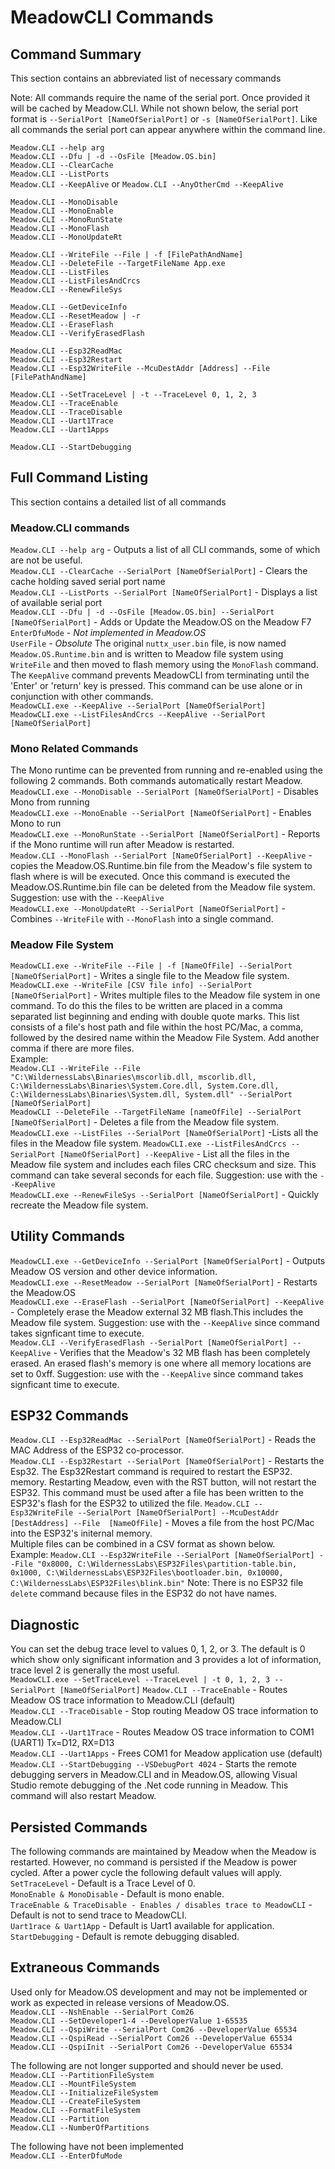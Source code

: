 # MeadowCLI Commands

## Command Summary

This section contains an abbreviated list of necessary commands

Note: All commands require the name of the serial port. Once provided it will be cached by Meadow.CLI. While not shown below, the serial port format is `--SerialPort [NameOfSerialPort]` or `-s [NameOfSerialPort]`. Like all commands the serial port can appear anywhere within the command line.  

`Meadow.CLI --help arg`  
`Meadow.CLI --Dfu | -d --OsFile [Meadow.OS.bin]`  
`Meadow.CLI --ClearCache`  
`Meadow.CLI --ListPorts`  
`Meadow.CLI --KeepAlive` or `Meadow.CLI --AnyOtherCmd --KeepAlive`  

`Meadow.CLI --MonoDisable`  
`Meadow.CLI --MonoEnable`  
`Meadow.CLI --MonoRunState`  
`Meadow.CLI --MonoFlash`  
`Meadow.CLI --MonoUpdateRt`

`Meadow.CLI --WriteFile --File | -f [FilePathAndName]`  
`Meadow.CLI --DeleteFile --TargetFileName App.exe`  
`Meadow.CLI --ListFiles`  
`Meadow.CLI --ListFilesAndCrcs`  
`Meadow.CLI --RenewFileSys`  

`Meadow.CLI --GetDeviceInfo`  
`Meadow.CLI --ResetMeadow | -r`  
`Meadow.CLI --EraseFlash`  
`Meadow.CLI --VerifyErasedFlash`  

`Meadow.CLI --Esp32ReadMac`  
`Meadow.CLI --Esp32Restart`  
`Meadow.CLI --Esp32WriteFile --McuDestAddr [Address] --File [FilePathAndName]`  

`Meadow.CLI --SetTraceLevel | -t --TraceLevel 0, 1, 2, 3`  
`Meadow.CLI --TraceEnable`  
`Meadow.CLI --TraceDisable`  
`Meadow.CLI --Uart1Trace`  
`Meadow.CLI --Uart1Apps`  

`Meadow.CLI --StartDebugging`  

## Full Command Listing

This section contains a detailed list of all commands

### Meadow.CLI commands

`Meadow.CLI --help arg` - Outputs a list of all CLI commands, some of which are not be useful.  
`Meadow.CLI --ClearCache --SerialPort [NameOfSerialPort]` - Clears the cache holding saved serial port name  
`Meadow.CLI --ListPorts --SerialPort [NameOfSerialPort]` - Displays a list of available serial port  
`Meadow.CLI --Dfu | -d --OsFile [Meadow.OS.bin] --SerialPort [NameOfSerialPort]` - Adds or Update the Meadow.OS on the Meadow F7  
`EnterDfuMode` - *Not implemented in Meadow.OS*  
`UserFile` - *Obsolute* The original `nuttx_user.bin` file, is now named `Meadow.OS.Runtime.bin` and is written to Meadow file system using `WriteFile` and then moved to flash memory using the `MonoFlash` command.  
The `KeepAlive` command prevents MeadowCLI from terminating until the 'Enter' or 'return' key is pressed. This command can be use alone or in conjunction with other commands.  
`MeadowCLI.exe --KeepAlive --SerialPort [NameOfSerialPort]`  
`MeadowCLI.exe --ListFilesAndCrcs --KeepAlive --SerialPort [NameOfSerialPort]`

### Mono Related Commands

The Mono runtime can be prevented from running and re-enabled using the following 2 commands. Both commands automatically restart Meadow.  
`MeadowCLI.exe --MonoDisable --SerialPort [NameOfSerialPort]` - Disables Mono from running  
`MeadowCLI.exe --MonoEnable --SerialPort [NameOfSerialPort]` - Enables Mono to run  
`MeadowCLI.exe --MonoRunState --SerialPort [NameOfSerialPort]` - Reports if the Mono runtime will run after Meadow is restarted.  
`Meadow.CLI --MonoFlash --SerialPort [NameOfSerialPort] --KeepAlive` - copies the Meadow.OS.Runtime.bin file from the Meadow's file system to flash where is will be executed. Once this command is executed the Meadow.OS.Runtime.bin file can be deleted from the Meadow file system. Suggestion: use with the `--KeepAlive`  
`MeadowCLI.exe --MonoUpdateRt --SerialPort [NameOfSerialPort]` - Combines `--WriteFile` with `--MonoFlash` into a single command.  

### Meadow File System

`MeadowCLI.exe --WriteFile --File | -f [NameOfFile] --SerialPort [NameOfSerialPort]` - Writes a single file to the Meadow file system.  
`MeadowCLI.exe --WriteFile [CSV file info] --SerialPort [NameOfSerialPort]` - Writes multiple files to the Meadow file system in one command. To do this the files to be written are placed in a comma separated list beginning and ending with double quote marks. This list consists of a file's host path and file within the host PC/Mac, a comma, followed by the desired name within the Meadow File System. Add another comma if there are more files.  
Example:  
`Meadow.CLI --WriteFile --File "C:\WildernessLabs\Binaries\mscorlib.dll, mscorlib.dll, C:\WildernessLabs\Binaries\System.Core.dll, System.Core.dll, C:\WildernessLabs\Binaries\System.dll, System.dll" --SerialPort [NameOfSerialPort]`  
`MeadowCLI --DeleteFile --TargetFileName [nameOfFile] --SerialPort [NameOfSerialPort]` - Deletes a file from the Meadow file system.  
`MeadowCLI.exe --ListFiles --SerialPort [NameOfSerialPort]` -Lists all the files in the Meadow file system.
`MeadowCLI.exe --ListFilesAndCrcs --SerialPort [NameOfSerialPort] --KeepAlive` - List all the files in the Meadow file system and includes each files CRC checksum and size. This command can take several seconds for each file. Suggestion: use with the `--KeepAlive`  
`MeadowCLI.exe --RenewFileSys --SerialPort [NameOfSerialPort]` - Quickly recreate the Meadow file system.  

## Utility Commands

`MeadowCLI.exe --GetDeviceInfo --SerialPort [NameOfSerialPort]` - Outputs Meadow OS version and other device information.  
`MeadowCLI.exe --ResetMeadow --SerialPort [NameOfSerialPort]` - Restarts the Meadow.OS  
`MeadowCLI.exe --EraseFlash --SerialPort [NameOfSerialPort] --KeepAlive` - Completely erase the Meadow external 32 MB flash.This includes the Meadow file system. Suggestion: use with the `--KeepAlive` since command takes signficant time to execute.  
`Meadow.CLI --VerifyErasedFlash --SerialPort [NameOfSerialPort] --KeepAlive` - Verifies that the Meadow's 32 MB flash has been completely erased. An erased flash's memory is one where all memory locations are set to 0xff. Suggestion: use with the `--KeepAlive` since command takes signficant time to execute.  

## ESP32 Commands

`Meadow.CLI --Esp32ReadMac --SerialPort [NameOfSerialPort]` - Reads the MAC Address of the ESP32 co-processor.  
`Meadow.CLI --Esp32Restart --SerialPort [NameOfSerialPort]` - Restarts the Esp32. The Esp32Restart command is required to restart the ESP32. memory. Restarting Meadow, even with the RST button, will not restart the ESP32. This command must be used after a file has been written to the ESP32's flash for the ESP32 to utilized the file.
`Meadow.CLI --Esp32WriteFile --SerialPort [NameOfSerialPort] --McuDestAddr [DestAddress] --File  [NameOfFile]` - Moves a file from the host PC/Mac into the ESP32's initernal memory.  
Multiple files can be combined in a CSV format as shown below.  
Example:
`Meadow.CLI --Esp32WriteFile --SerialPort [NameOfSerialPort] --File "0x8000, C:\WildernessLabs\ESP32Files\partition-table.bin, 0x1000, C:\WildernessLabs\ESP32Files\bootloader.bin, 0x10000, C:\WildernessLabs\ESP32Files\blink.bin"`
Note: There is no ESP32 file `delete` command because files in the ESP32 do not have names.  

## Diagnostic

You can set the debug trace level to values 0, 1, 2, or 3. The default is 0 which show only significant information and 3 provides a lot of information, trace level 2 is generally the most useful.  
`MeadowCLI.exe --SetTraceLevel --TraceLevel | -t 0, 1, 2, 3 --SerialPort [NameOfSerialPort]`
`Meadow.CLI --TraceEnable` - Routes Meadow OS trace information to Meadow.CLI (default)  
`Meadow.CLI --TraceDisable` - Stop routing Meadow OS trace information to Meadow.CLI  
`Meadow.CLI --Uart1Trace` - Routes Meadow OS trace information to COM1 (UART1) Tx=D12, RX=D13  
`Meadow.CLI --Uart1Apps` - Frees COM1 for Meadow application use (default)  
`Meadow.CLI --StartDebugging --VSDebugPort 4024` - Starts the remote debugging servers in Meadow.CLI and in Meadow.OS, allowing Visual Studio remote debugging of the .Net code running in Meadow. This command will also restart Meadow.  

## Persisted Commands

The following commands are maintained by Meadow when the Meadow is restarted. However, no command is persisted if the Meadow is power cycled. After a power cycle the following default values will apply.  
`SetTraceLevel` - Default is a Trace Level of 0.  
`MonoEnable & MonoDisable` - Default is mono enable.  
`TraceEnable & TraceDisable - Enables / disables trace to MeadowCLI` - Default is not to send trace to MeadowCLI.  
`Uart1race & Uart1App` - Default is Uart1 available for application.  
`StartDebugging` - Default is remote debugging disabled.  

## Extraneous Commands

Used only for Meadow.OS development and may not be implemented or work as expected in release versions of Meadow.OS.  
`Meadow.CLI --NshEnable --SerialPort Com26`  
`Meadow.CLI --SetDeveloper1-4 --DeveloperValue 1-65535`  
`Meadow.CLI --QspiWrite --SerialPort Com26 --DeveloperValue 65534`  
`Meadow.CLI --QspiRead --SerialPort Com26 --DeveloperValue 65534`  
`Meadow.CLI --QspiInit --SerialPort Com26 --DeveloperValue 65534`  

The following are not longer supported and should never be used.
`Meadow.CLI --PartitionFileSystem`  
`Meadow.CLI --MountFileSystem`  
`Meadow.CLI --InitializeFileSystem`  
`Meadow.CLI --CreateFileSystem`  
`Meadow.CLI --FormatFileSystem`  
`Meadow.CLI --Partition`  
`Meadow.CLI --NumberOfPartitions`  

The following have not been implemented  
`Meadow.CLI --EnterDfuMode`  
